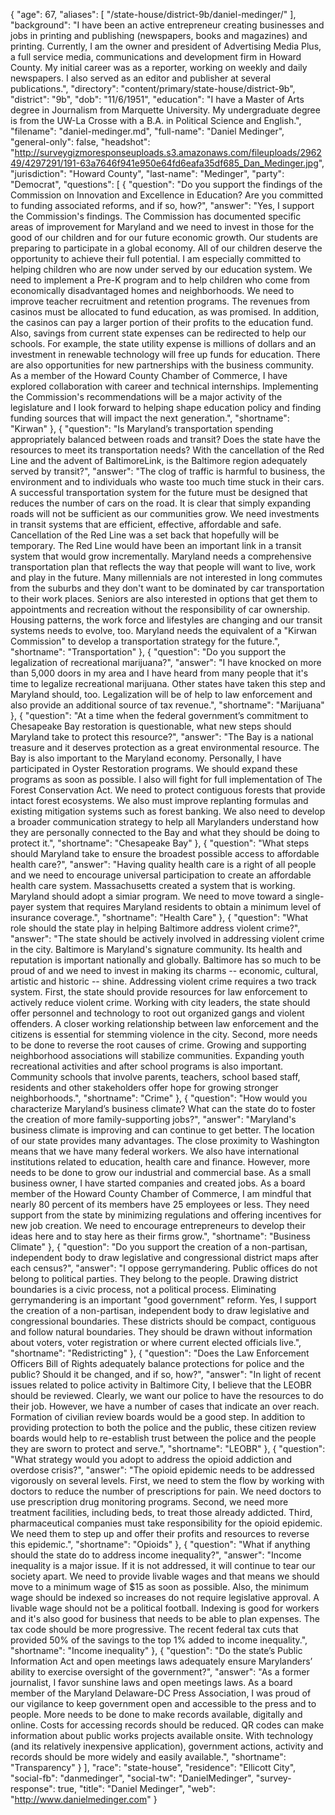 {
  "age": 67,
  "aliases": [
    "/state-house/district-9b/daniel-medinger/"
  ],
  "background": "I have been an active entrepreneur creating businesses and jobs in printing and publishing (newspapers, books and magazines) and printing. Currently, I am the owner and president of Advertising Media Plus, a full service media, communications and development firm in Howard County. My initial career was as a reporter, working on weekly and daily newspapers. I also served as an editor and publisher at several publications.",
  "directory": "content/primary/state-house/district-9b",
  "district": "9b",
  "dob": "11/6/1951",
  "education": "I have a Master of Arts degree in Journalism from Marquette University.  My undergraduate degree is from the UW-La Crosse with a B.A. in Political Science and English.",
  "filename": "daniel-medinger.md",
  "full-name": "Daniel Medinger",
  "general-only": false,
  "headshot": "http://surveygizmoresponseuploads.s3.amazonaws.com/fileuploads/296249/4297291/191-63a7646f941e950e64fd6eafa35df685_Dan_Medinger.jpg",
  "jurisdiction": "Howard County",
  "last-name": "Medinger",
  "party": "Democrat",
  "questions": [
    {
      "question": "Do you support the findings of the Commission on Innovation and Excellence in Education? Are you committed to funding associated reforms, and if so, how?",
      "answer": "Yes, I support the Commission's findings. The Commission has documented specific areas of improvement for Maryland and we need to invest in those for the good of our children and for our future economic growth. Our students are preparing to participate in a global economy.   All of our children deserve the opportunity to achieve their full potential. I am especially committed to helping children who are now under served by our education system. We need to implement a Pre-K program and to help children who come from economically disadvantaged homes and neighborhoods. We need to improve teacher recruitment and retention programs.   The revenues from casinos must be allocated to fund education, as was promised. In addition, the casinos can pay a larger portion of their profits to the education fund.   Also, savings from current state expenses can be redirected to help our schools. For example, the state utility expense is millions of dollars and an investment in renewable technology will free up funds for education.   There are also opportunities  for new  partnerships with the business community.  As a member of the Howard County Chamber of Commerce, I have explored collaboration with career and technical internships.   Implementing the Commission's recommendations will be a major activity of the legislature and I look forward to helping shape education policy and finding funding sources that will impact the next generation.",
      "shortname": "Kirwan"
    },
    {
      "question": "Is Maryland’s transportation spending appropriately balanced between roads and transit? Does the state have the resources to meet its transportation needs? With the cancellation of the Red Line and the advent of BaltimoreLink, is the Baltimore region adequately served by transit?",
      "answer": "The clog of traffic is harmful to business, the environment and to individuals who waste too much time stuck in their cars.  A successful transportation system for the future must be designed that reduces the number of cars on the road.  It is clear that simply expanding roads will not be sufficient as our communities grow. We need investments in transit systems that are efficient, effective, affordable and safe.   Cancellation of the Red Line was a set back that hopefully will be temporary. The Red Line would have been an important link in a transit system that would grow incrementally.   Maryland needs a comprehensive transportation plan that reflects the way that people will want to live, work and play in the future. Many millennials are not interested in long commutes from the suburbs and they don't want to be dominated by car transportation to their work places. Seniors are also interested in options that get them to appointments and recreation without the responsibility of car ownership. Housing patterns, the work force and lifestyles are changing and our transit systems needs to evolve, too.  Maryland needs the equivalent of a \"Kirwan Commission\" to develop a transportation strategy for the future.",
      "shortname": "Transportation"
    },
    {
      "question": "Do you support the legalization of recreational marijuana?",
      "answer": "I have knocked on more than 5,000 doors in my area and I have heard from many people that it's time to legalize recreational marijuana. Other states have taken this step and Maryland should, too. Legalization will be of help to law enforcement and also provide an additional source of tax revenue.",
      "shortname": "Marijuana"
    },
    {
      "question": "At a time when the federal government’s commitment to Chesapeake Bay restoration is questionable, what new steps should Maryland take to protect this resource?",
      "answer": "The Bay is a national treasure and it deserves protection as a great environmental resource. The Bay is also important to the Maryland economy.  Personally, I have participated in Oyster Restoration programs. We should expand these programs as soon as possible.  I also will fight for full implementation of The Forest Conservation Act. We need to protect contiguous forests that provide intact forest ecosystems. We also must improve replanting formulas and existing mitigation systems such as forest banking.   We also need to develop a broader communication strategy to help all Marylanders understand how they are personally connected to the Bay and what they should be doing to protect it.",
      "shortname": "Chesapeake Bay"
    },
    {
      "question": "What steps should Maryland take to ensure the broadest possible access to affordable health care?",
      "answer": "Having quality health care is a right of all people and we need to encourage universal participation to create an affordable health care system.   Massachusetts created a system that is working. Maryland should adopt a simiar program.  We need to move toward a single-payer system that requires Maryland residents to obtain a minimum level of insurance coverage.",
      "shortname": "Health Care"
    },
    {
      "question": "What role should the state play in helping Baltimore address violent crime?",
      "answer": "The state should be actively involved in addressing violent crime in the city. Baltimore is Maryland's signature community. Its health and reputation is important nationally and globally. Baltimore has so much to be proud of and we need to invest in making its charms -- economic, cultural, artistic and historic -- shine.   Addressing violent crime requires a two track system.   First, the state should provide resources for law enforcement to actively reduce violent crime. Working with city leaders, the state should offer personnel and technology to root out organized gangs and violent offenders.  A closer working relationship between law enforcement and the citizens is essential for stemming violence in the city.  Second, more needs to be done to reverse the root causes of crime. Growing and supporting neighborhood associations will stabilize communities. Expanding youth recreational activities and after school programs is also important.  Community schools that involve parents, teachers, school based staff,  residents and other stakeholders offer hope for growing stronger neighborhoods.",
      "shortname": "Crime"
    },
    {
      "question": "How would you characterize Maryland’s business climate? What can the state do to foster the creation of more family-supporting jobs?",
      "answer": "Maryland's business climate is improving and can continue to get better. The location of our state provides many advantages. The close proximity to Washington means that we have many federal workers. We also have international institutions related to education, health care and finance. However, more needs to be done to grow our industrial and commercial base.  As a small business owner, I have started companies and created jobs. As a board member of the Howard County Chamber of Commerce, I am mindful that nearly 80 percent of its members have 25 employees or less. They need support from the state by minimizing regulations and offering incentives for new job creation.  We need to encourage entrepreneurs to develop their ideas here and to stay here as their firms grow.",
      "shortname": "Business Climate"
    },
    {
      "question": "Do you support the creation of a non-partisan, independent body to draw legislative and congressional district maps after each census?",
      "answer": "I oppose gerrymandering. Public offices do not belong to political parties. They belong to the people. Drawing district boundaries is a civic process, not a political process. Eliminating gerrymandering is an important \"good government\" reform.   Yes, I support the creation of a non-partisan, independent body to draw legislative and congressional boundaries. These districts should be compact, contiguous and follow natural boundaries.  They should be drawn without information about voters, voter registration or where current elected officials live.",
      "shortname": "Redistricting"
    },
    {
      "question": "Does the Law Enforcement Officers Bill of Rights adequately balance protections for police and the public? Should it be changed, and if so, how?",
      "answer": "In light of recent issues related to police activity in Baltimore City, I believe that the LEOBR should be reviewed.   Clearly, we want our police to have the resources to do their job. However, we have a number of cases that indicate an over reach. Formation of civilian review boards would be a good step. In addition to providing protection to both the police and the public, these citizen review boards would help to re-establish trust between the police and the people they are sworn to protect and serve.",
      "shortname": "LEOBR"
    },
    {
      "question": "What strategy would you adopt to address the opioid addiction and overdose crisis?",
      "answer": "The opioid epidemic needs to be addressed vigorously on several levels. First, we need to stem the flow by working with doctors to reduce the number of prescriptions for pain.  We need doctors to use prescription drug monitoring programs.   Second, we need more treatment facilities, including beds, to treat those already addicted.     Third, pharmaceutical companies must take responsibility for the opioid epidemic. We need them to step up and offer their profits and resources to reverse this epidemic.",
      "shortname": "Opioids"
    },
    {
      "question": "What if anything should the state do to address income inequality?",
      "answer": "Income inequality is a major issue. If it is not addressed, it will continue to tear our society apart.   We need to provide livable wages and that means we should move to a minimum wage of $15 as soon as possible. Also, the minimum wage should be indexed so increases do not require legislative approval. A livable wage should not be a political football. Indexing is good for workers and it's also good for business that needs to be able to plan expenses.   The tax code should be more progressive. The recent federal tax cuts that provided 50% of the savings to the top 1% added to income inequality.",
      "shortname": "Income inequality"
    },
    {
      "question": "Do the state’s Public Information Act and open meetings laws adequately ensure Marylanders’ ability to exercise oversight of the government?",
      "answer": "As a former journalist, I favor sunshine laws and open meetings laws. As a board member of the Maryland Delaware-DC Press Association, I was proud of our vigilance to keep government open and accessible to the press and to people.  More needs to be done to make records available, digitally and online. Costs for accessing records should be reduced. QR codes can make information about public works projects available onsite.  With technology (and its relatively inexpensive application), government actions, activity and records should be more widely and easily available.",
      "shortname": "Transparency"
    }
  ],
  "race": "state-house",
  "residence": "Ellicott City",
  "social-fb": "danmedinger",
  "social-tw": "DanielMedinger",
  "survey-response": true,
  "title": "Daniel Medinger",
  "web": "http://www.danielmedinger.com"
}
